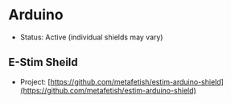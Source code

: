 # Arduino

* Status: Active \(individual shields may vary\)

## E-Stim Sheild

* Project: [https://github.com/metafetish/estim-arduino-shield](https://github.com/metafetish/estim-arduino-shield)



